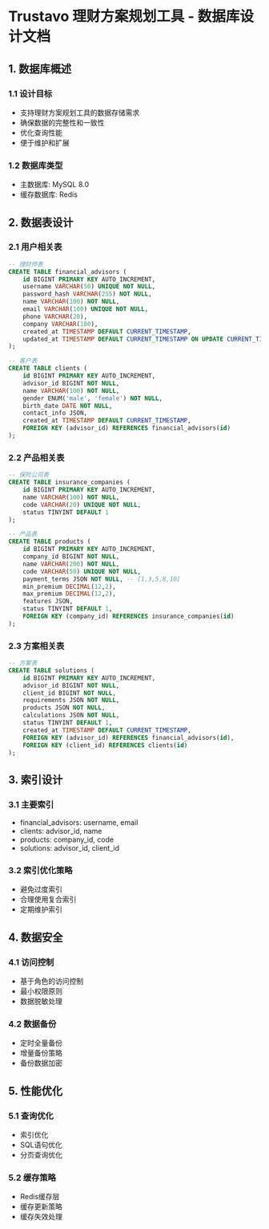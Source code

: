 # Trustavo 理财方案规划工具 - 数据库设计文档

## 1. 数据库概述
### 1.1 设计目标
- 支持理财方案规划工具的数据存储需求
- 确保数据的完整性和一致性
- 优化查询性能
- 便于维护和扩展

### 1.2 数据库类型
- 主数据库: MySQL 8.0
- 缓存数据库: Redis

## 2. 数据表设计
### 2.1 用户相关表
```sql
-- 理财师表
CREATE TABLE financial_advisors (
    id BIGINT PRIMARY KEY AUTO_INCREMENT,
    username VARCHAR(50) UNIQUE NOT NULL,
    password_hash VARCHAR(255) NOT NULL,
    name VARCHAR(100) NOT NULL,
    email VARCHAR(100) UNIQUE NOT NULL,
    phone VARCHAR(20),
    company VARCHAR(100),
    created_at TIMESTAMP DEFAULT CURRENT_TIMESTAMP,
    updated_at TIMESTAMP DEFAULT CURRENT_TIMESTAMP ON UPDATE CURRENT_TIMESTAMP
);

-- 客户表
CREATE TABLE clients (
    id BIGINT PRIMARY KEY AUTO_INCREMENT,
    advisor_id BIGINT NOT NULL,
    name VARCHAR(100) NOT NULL,
    gender ENUM('male', 'female') NOT NULL,
    birth_date DATE NOT NULL,
    contact_info JSON,
    created_at TIMESTAMP DEFAULT CURRENT_TIMESTAMP,
    FOREIGN KEY (advisor_id) REFERENCES financial_advisors(id)
);
```

### 2.2 产品相关表
```sql
-- 保险公司表
CREATE TABLE insurance_companies (
    id BIGINT PRIMARY KEY AUTO_INCREMENT,
    name VARCHAR(100) NOT NULL,
    code VARCHAR(20) UNIQUE NOT NULL,
    status TINYINT DEFAULT 1
);

-- 产品表
CREATE TABLE products (
    id BIGINT PRIMARY KEY AUTO_INCREMENT,
    company_id BIGINT NOT NULL,
    name VARCHAR(200) NOT NULL,
    code VARCHAR(50) UNIQUE NOT NULL,
    payment_terms JSON NOT NULL, -- [1,3,5,8,10]
    min_premium DECIMAL(12,2),
    max_premium DECIMAL(12,2),
    features JSON,
    status TINYINT DEFAULT 1,
    FOREIGN KEY (company_id) REFERENCES insurance_companies(id)
);
```

### 2.3 方案相关表
```sql
-- 方案表
CREATE TABLE solutions (
    id BIGINT PRIMARY KEY AUTO_INCREMENT,
    advisor_id BIGINT NOT NULL,
    client_id BIGINT NOT NULL,
    requirements JSON NOT NULL,
    products JSON NOT NULL,
    calculations JSON NOT NULL,
    status TINYINT DEFAULT 1,
    created_at TIMESTAMP DEFAULT CURRENT_TIMESTAMP,
    FOREIGN KEY (advisor_id) REFERENCES financial_advisors(id),
    FOREIGN KEY (client_id) REFERENCES clients(id)
);
```

## 3. 索引设计
### 3.1 主要索引
- financial_advisors: username, email
- clients: advisor_id, name
- products: company_id, code
- solutions: advisor_id, client_id

### 3.2 索引优化策略
- 避免过度索引
- 合理使用复合索引
- 定期维护索引

## 4. 数据安全
### 4.1 访问控制
- 基于角色的访问控制
- 最小权限原则
- 数据脱敏处理

### 4.2 数据备份
- 定时全量备份
- 增量备份策略
- 备份数据加密

## 5. 性能优化
### 5.1 查询优化
- 索引优化
- SQL语句优化
- 分页查询优化

### 5.2 缓存策略
- Redis缓存层
- 缓存更新策略
- 缓存失效处理 
